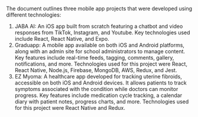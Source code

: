  The document outlines three mobile app projects that were developed using different technologies:

1. JABA AI: An iOS app built from scratch featuring a chatbot and video responses from TikTok, Instagram, and Youtube. Key technologies used include React, React Native, and Expo.
2. Graduapp: A mobile app available on both iOS and Android platforms, along with an admin site for school administrators to manage content. Key features include real-time feeds, tagging, comments, gallery, notifications, and more. Technologies used for this project were React, React Native, Node.js, Firebase, MongoDB, AWS, Redux, and Jest.
3. EZ Myoma: A healthcare app developed for tracking uterine fibroids, accessible on both iOS and Android devices. It allows patients to track symptoms associated with the condition while doctors can monitor progress. Key features include medication cycle tracking, a calendar diary with patient notes, progress charts, and more. Technologies used for this project were React Native and Redux.
